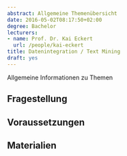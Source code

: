 ```yaml
---
abstract: Allgemeine Themenübersicht
date: 2016-05-02T08:17:50+02:00
degree: Bachelor
lecturers:
- name: Prof. Dr. Kai Eckert
  url: /people/kai-eckert
title: Datenintegration / Text Mining
draft: yes
---
```


Allgemeine Informationen zu Themen


## Fragestellung

## Voraussetzungen

## Materialien
